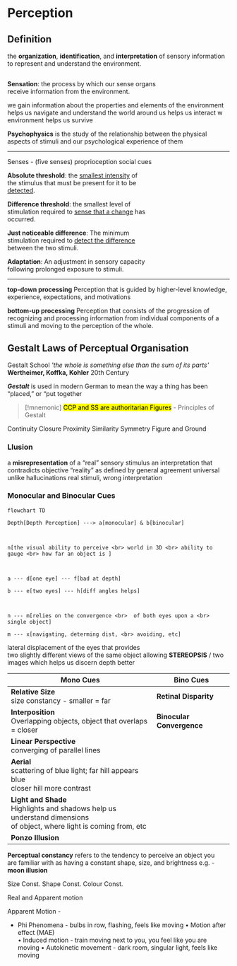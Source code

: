 # Perception
## Definition
the **organization**, **identification**, and  **interpretation** of sensory information to  represent and understand the environment.
##
**Sensation**: the process by which our sense organs  
receive information from the environment.

we gain information about the properties and elements of the environment
helps us navigate and understand the world around us
helps us interact w environment
helps us survive

**Psychophysics** is the study of the relationship between the physical aspects of stimuli and our psychological experience of them

---
Senses - (five senses)
proprioception
social cues

**Absolute threshold**: the <u>smallest intensity</u> of  
the stimulus that must be present for it to be  
<u>detected</u>.  

**Difference threshold**: the smallest level of  
stimulation required to <u>sense that a change</u> has  
occurred.  

**Just noticeable difference**: The minimum  
stimulation required to <u>detect the difference</u>  
between the two stimuli.

**Adaptation**: An adjustment in sensory capacity  
following prolonged exposure to stimuli.

---
**top-down processing** Perception that is guided by higher-level knowledge, experience, expectations, and motivations

**bottom-up processing** Perception that consists of the progression of recognizing and processing information from individual components of a stimuli and moving to the perception of the whole.

## Gestalt Laws of Perceptual Organisation
Gestalt School 
*'the whole is something else than the sum of its parts'*
**Wertheimer, Koffka, Kohler**
20th Century

**_Gestalt_** is used in modern German to mean the way a thing has been “placed,” or “put together



 > [!mnemonic]
 <mark>CCP and SS are authoritarian Figures</mark> - Principles of Gestalt
 
 
Continuity 
Closure
Proximity
Similarity
Symmetry
Figure and Ground

### Llusion
a **misrepresentation** of a “real”  sensory stimulus
an interpretation that contradicts objective “reality” as defined by general agreement
universal unlike hallucinations
real stimuli, wrong interpretation

### Monocular and Binocular Cues

``` mermaid
flowchart TD

Depth[Depth Perception] ---> a[monocular] & b[binocular]

  

n[the visual ability to perceive <br> world in 3D <br> ability to gauge <br> how far an object is ]

  

a --- d[one eye] --- f[bad at depth]

b --- e[two eyes] --- h[diff angles helps]

  

n --- m[relies on the convergence <br>  of both eyes upon a <br> single object]

m --- x[navigating, determing dist, <br> avoiding, etc]
```

lateral displacement of the eyes that provides  
two slightly different views of the same object 
allowing **STEREOPSIS** / two images which helps 
us discern depth better

| Mono Cues                                                             | Bino Cues |
| --------------------------------------------------------------------- | --------- |
| **Relative Size** <br> size constancy - smaller = far                     |   **Retinal Disparity**        |
| **Interposition** <br> Overlapping objects, object that overlaps = closer |      **Binocular Convergence**     |
| **Linear Perspective**            <br>  converging of parallel lines      |           |
| **Aerial**   <br>  scattering of blue light; far hill appears blue <br> closer hill more contrast                                                       |           |
| **Light and Shade**       <br>  Highlights and shadows help us understand dimensions <br> of object, where light is coming from, etc                                               |           |
| **Ponzo Illusion** | |

**Perceptual constancy**
refers to the tendency to perceive an object you  
are familiar with as having a constant shape, size, and brightness
e.g. - **moon illusion**

Size Const.
Shape Const.
Colour Const.

Real and Apparent motion

Apparent Motion - 
- Phi Phenomena  - bulbs in row, flashing, feels like moving
• Motion after effect (MAE)  
• Induced motion  - train moving next to you, you feel like you are moving
• Autokinetic movement - dark room, singular light, feels like moving